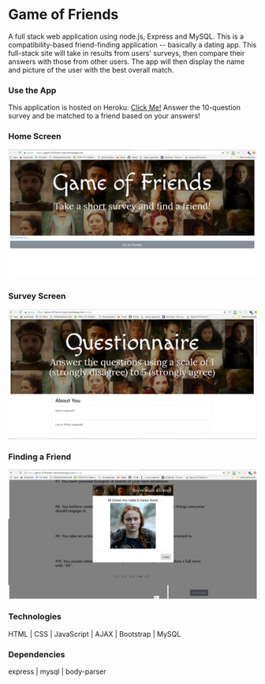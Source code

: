 # Game of Friends
A full stack web application using node.js, Express and MySQL. This is a compatibility-based friend-finding application -- basically a dating app. This full-stack site will take in results from users' surveys, then compare their answers with those from other users. The app will then display the name and picture of the user with the best overall match.

### Use the App
This application is hosted on Heroku: [Click Me!](https://game-of-friends-risaco.herokuapp.com)
Answer the 10-question survey and be matched to a friend based on your answers!

### Home Screen
![alt text](app/public/images/screen-1.PNG "Home Screen")

### Survey Screen
![alt text](app/public/images/screen-2.PNG "Survey Screen")

### Finding a Friend
![alt text](app/public/images/screen-3.PNG "Friends")

### Technologies
HTML | CSS | JavaScript | AJAX | Bootstrap | MySQL

### Dependencies
express | mysql | body-parser
